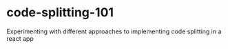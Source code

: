 # code-splitting-101
Experimenting with different approaches to implementing code splitting in a react app
